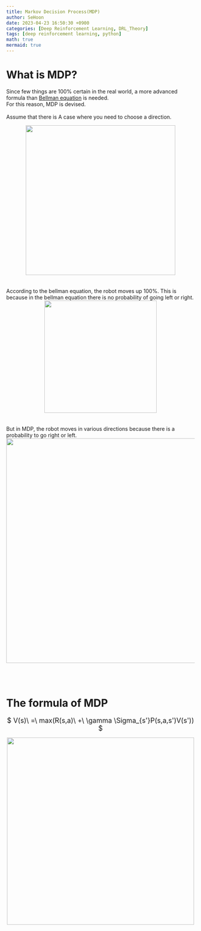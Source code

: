 ```yaml
---
title: Markov Decision Process(MDP)
author: SeHoon
date: 2023-04-23 16:50:30 +0900
categories: [Deep Reinforcement Learning, DRL_Theory]
tags: [deep reinforcement learning, python]
math: true
mermaid: true
---
```


# What is MDP?

Since few things are 100% certain in the real world, a more advanced formula than [Bellman equation](https://csh970605.github.io/posts/Bellman_Equation/) is needed.<br>
For this reason, MDP is devised.<br><br>
Assume that there is A case where you need to choose a direction.
<center>
<img src="https://user-images.githubusercontent.com/28240052/233836150-893cd814-f899-4b54-bc0c-b6dca90207cb.png" width=400>
</center>
<br><br>
According to the bellman equation, the robot moves up 100%. This is because in the bellman equation there is no probability of going left or right.
<center>
<img src="https://user-images.githubusercontent.com/28240052/233836258-1a1a1da9-b4fc-472c-9e11-a8dd3063b3cd.png" width=300>
</center>
<br><br>
But in MDP, the robot moves in various directions because there is a probability to go right or left.
<center>
<img src="https://user-images.githubusercontent.com/28240052/233836330-70ad254b-671c-4119-9f2d-75fbc2787c27.png" width=600>
</center>
<br><br><br>

# The formula of MDP

<center>
<font size=4>

$ V(s)\ =\ max(R(s,a)\ +\ \gamma \Sigma_{s'}P(s,a,s')V(s')) $
</font>
</center>

<center>
<img src="" width=500>
</center>
<br><br>